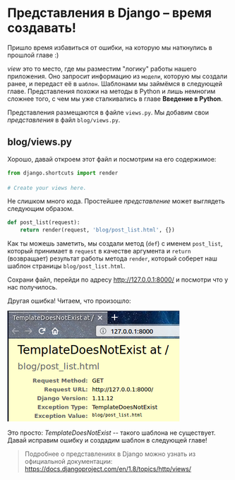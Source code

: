 # Представления в Django – время создавать!

Пришло время избавиться от ошибки, на которую мы наткнулись в прошлой главе :)

*view* это то место, где мы разместим "логику" работы нашего приложения. Оно запросит информацию из `модели`, которую мы создали ранее, и передаст её в `шаблон`. Шаблонами мы займёмся в следующей главе. Представления похожи на методы в Python и лишь немногим сложнее того, с чем мы уже сталкивались в главе **Введение в Python**.

Представления размещаются в файле `views.py`. Мы добавим свои *представления* в файл `blog/views.py`.

## blog/views.py

Хорошо, давай откроем этот файл и посмотрим на его содержимое:

```python
from django.shortcuts import render

# Create your views here.
```
    

Не слишком много кода. Простейшее *представление* может выглядеть следующим образом.

```python
def post_list(request):
    return render(request, 'blog/post_list.html', {})
```
    

Как ты можешь заметить, мы создали метод (`def`) с именем `post_list`, который принимает в `request` в качестве аргумента и `return` (возвращает) результат работы метода `render`, который соберет наш шаблон страницы `blog/post_list.html`.

Сохрани файл, перейди по адресу http://127.0.0.1:8000/ и посмотри что у нас получилось.

Другая ошибка! Читаем, что произошло:

![Ошибка][1]

 [1]: images/error.png

Это просто: *TemplateDoesNotExist* -- такого шаблона не существует. Давай исправим ошибку и создадим шаблон в следующей главе!

> Подробнее о представлениях в Django можно узнать из официальной документации: https://docs.djangoproject.com/en/1.8/topics/http/views/
